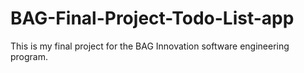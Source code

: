 # BAG-Final-Project-Todo-List-app
This is my final project for the BAG Innovation software engineering program.
